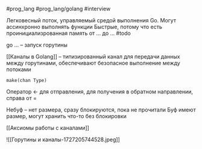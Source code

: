 #prog_lang #prog_lang/golang #interview 

Легковесный поток, управляемый средой выполнения Go. Могут ассинхронно выполнять функции
Быстрые, потому что есть проинициализрованная память от ... до ... #todo 

go ... – запуск горутины

[[Каналы в Golang]] – типизированный канал для передачи данных между горутинами, обеспечивают безопасное выполнение между потоками

`make(chan Type)`

Оператор ← для отправления, для получения в обратном направлении, справа от =

Небуф – нет размера, сразу блокируются, пока не прочитали
Буф имеют размер, могут хранить что-то без блокировки

[[Аксиомы работы с каналами]]

![[Горутины и каналы-1727205744528.jpeg]]